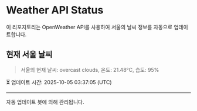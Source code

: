 
# Weather API Status

이 리포지토리는 OpenWeather API를 사용하여 서울의 날씨 정보를 자동으로 업데이트합니다.

## 현재 서울 날씨
> 서울의 현재 날씨: overcast clouds, 온도: 21.48°C, 습도: 95%

⏳ 업데이트 시간: 2025-10-05 03:37:05 (UTC)

---
자동 업데이트 봇에 의해 관리됩니다.
